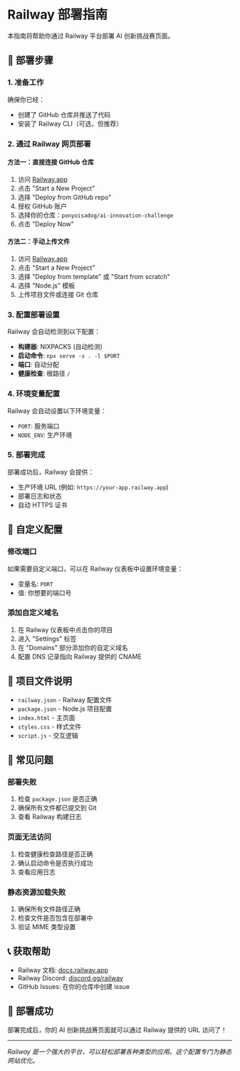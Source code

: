 # Railway 部署指南

本指南将帮助你通过 Railway 平台部署 AI 创新挑战赛页面。

## 🚀 部署步骤

### 1. 准备工作

确保你已经：
- 创建了 GitHub 仓库并推送了代码
- 安装了 Railway CLI（可选，但推荐）

### 2. 通过 Railway 网页部署

#### 方法一：直接连接 GitHub 仓库

1. 访问 [Railway.app](https://railway.app/)
2. 点击 "Start a New Project"
3. 选择 "Deploy from GitHub repo"
4. 授权 GitHub 账户
5. 选择你的仓库：`ponyoisadog/ai-innovation-challenge`
6. 点击 "Deploy Now"

#### 方法二：手动上传文件

1. 访问 [Railway.app](https://railway.app/)
2. 点击 "Start a New Project"
3. 选择 "Deploy from template" 或 "Start from scratch"
4. 选择 "Node.js" 模板
5. 上传项目文件或连接 Git 仓库

### 3. 配置部署设置

Railway 会自动检测到以下配置：

- **构建器**: NIXPACKS (自动检测)
- **启动命令**: `npx serve -s . -l $PORT`
- **端口**: 自动分配
- **健康检查**: 根路径 `/`

### 4. 环境变量配置

Railway 会自动设置以下环境变量：
- `PORT`: 服务端口
- `NODE_ENV`: 生产环境

### 5. 部署完成

部署成功后，Railway 会提供：
- 生产环境 URL (例如: `https://your-app.railway.app`)
- 部署日志和状态
- 自动 HTTPS 证书

## 🔧 自定义配置

### 修改端口
如果需要自定义端口，可以在 Railway 仪表板中设置环境变量：
- 变量名: `PORT`
- 值: 你想要的端口号

### 添加自定义域名
1. 在 Railway 仪表板中点击你的项目
2. 进入 "Settings" 标签
3. 在 "Domains" 部分添加你的自定义域名
4. 配置 DNS 记录指向 Railway 提供的 CNAME

## 📁 项目文件说明

- `railway.json` - Railway 配置文件
- `package.json` - Node.js 项目配置
- `index.html` - 主页面
- `styles.css` - 样式文件
- `script.js` - 交互逻辑

## 🚨 常见问题

### 部署失败
1. 检查 `package.json` 是否正确
2. 确保所有文件都已提交到 Git
3. 查看 Railway 构建日志

### 页面无法访问
1. 检查健康检查路径是否正确
2. 确认启动命令是否执行成功
3. 查看应用日志

### 静态资源加载失败
1. 确保所有文件路径正确
2. 检查文件是否包含在部署中
3. 验证 MIME 类型设置

## 📞 获取帮助

- Railway 文档: [docs.railway.app](https://docs.railway.app/)
- Railway Discord: [discord.gg/railway](https://discord.gg/railway)
- GitHub Issues: 在你的仓库中创建 issue

## 🎉 部署成功

部署完成后，你的 AI 创新挑战赛页面就可以通过 Railway 提供的 URL 访问了！

---

*Railway 是一个强大的平台，可以轻松部署各种类型的应用。这个配置专门为静态网站优化。*
